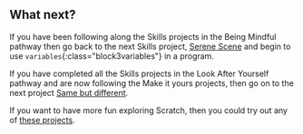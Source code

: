## What next?

If you have been following along the Skills projects in the Being Mindful pathway then go back to the next Skills project, [Serene Scene](https://learning-admin.raspberrypi.org/en/projects/serene-scene) and begin to use `variables`{:class="block3variables"} in a program.

If you have completed all the Skills projects in the Look After Yourself pathway and are now following the Make it yours projects, then go on to the next project [Same but different](https://learning-admin.raspberrypi.org/en/projects/same-but-different). 

If you want to have more fun exploring Scratch, then you could try out any of [these projects](https://projects.raspberrypi.org/en/projects?software%5B%5D=scratch).
